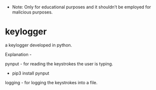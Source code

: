 * Note: Only for educational purposes and it shouldn’t be employed for malicious purposes.

# keylogger
a keylogger developed in python.

Explanation -

pynput - for reading the keystrokes the user is typing.
* pip3 install pynput

logging -  for logging the keystrokes into a file.


